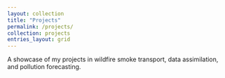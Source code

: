 ```yaml
---
layout: collection
title: "Projects"
permalink: /projects/
collection: projects
entries_layout: grid
---
```


A showcase of my projects in wildfire smoke transport, data assimilation, and pollution forecasting.
